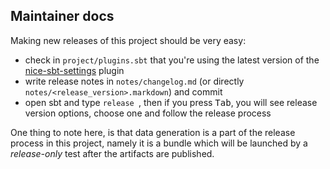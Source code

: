 ## Maintainer docs

Making new releases of this project should be very easy:
- check in `project/plugins.sbt` that you're using the latest version of the [nice-sbt-settings](https://github.com/ohnosequences/nice-sbt-settings/releases/) plugin
- write release notes in `notes/changelog.md` (or directly `notes/<release_version>.markdown`) and commit
- open sbt and type `release `, then if you press <kbd>Tab</kbd>, you will see release version options, choose one and follow the release process

One thing to note here, is that data generation is a part of the release process in this project, namely it is a bundle which will be launched by a _release-only_ test after the artifacts are published.
